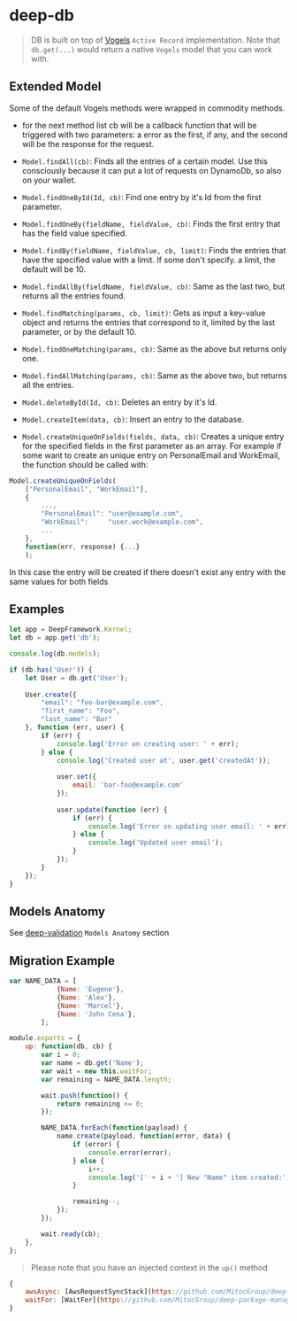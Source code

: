 deep-db
======

> DB is built on top of [Vogels](https://github.com/ryanfitz/vogels) `Active Record` implementation.
> Note that `db.get(...)` would return a native `Vogels` model that you can work with.

Extended Model
-------------------------
Some of the default Vogels methods were wrapped in commodity methods.

* for the next method list cb will be a callback function that will be triggered with two parameters: a error as the first, if any, and the second will be
the response for the request.

- `Model.findAll(cb)`: Finds all the entries of a certain model. Use this consciously because it can put a lot of requests on DynamoDb, so also on your wallet.

- `Model.findOneById(Id, cb)`: Find one entry by it's Id from the first parameter.

- `Model.findOneBy(fieldName, fieldValue, cb)`: Finds the first entry that has the field value specified.

- `Model.findBy(fieldName, fieldValue, cb, limit)`: Finds the entries that have the specified value with a limit. If some don't specify.
a limit, the default will be 10.

- `Model.findAllBy(fieldName, fieldValue, cb)`: Same as the last two, but returns all the entries found.

- `Model.findMatching(params, cb, limit)`: Gets as input a key-value object and returns the entries that correspond to it, limited by the last parameter, or 
by the default 10.

- `Model.findOneMatching(params, cb)`: Same as the above but returns only one.

- `Model.findAllMatching(params, cb)`: Same as the above two, but returns all the entries.

- `Model.deleteById(Id, cb)`:  Deletes an entry by it's Id.

- `Model.createItem(data, cb)`: Insert an entry to the database.

- `Model.createUniqueOnFields(fields, data, cb)`: Creates a unique entry for the specified fields in the first parameter as an array. For example if some want
to create an unique entry on PersonalEmail and WorkEmail, the function should be called with:
```javascript
Model.createUniqueOnFields(
    ["PersonalEmail", "WorkEmail"],
    {
        ...,
        "PersonalEmail": "user@example.com",
        "WorkEmail":     "user.work@example.com",
        ...
    },
    function(err, response) {...}
    );
```

In this case the entry will be created if there doesn't exist any entry with the same values for both fields

Examples
--------

```javascript
let app = DeepFramework.Kernel;
let db = app.get('db');

console.log(db.models);

if (db.has('User')) {
    let User = db.get('User');
    
    User.create({
        "email": "foo-bar@example.com",
        "first_name": "Foo",
        "last_name": "Bar"
    }, function (err, user) {
        if (err) {
            console.log('Error on creating user: ' + err);
        } else {
            console.log('Created user at', user.get('createdAt'));
    
            user.set({
                email: 'bar-foo@example.com'
            });
    
            user.update(function (err) {
                if (err) {
                    console.log('Error on updating user email: ' + err);
                } else {
                    console.log('Updated user email');
                }
            });
        }
    });
}
```



Models Anatomy
--------------

See [deep-validation](validation.md#models-anatomy) `Models Anatomy` section

Migration Example
----------------

```javascript
var NAME_DATA = [
			{Name: 'Eugene'},
			{Name: 'Alex'},
			{Name: 'Marcel'},
			{Name: 'John Cena'},
		];

module.exports = {
	up: function(db, cb) {
		var i = 0;
		var name = db.get('Name');
		var wait = new this.waitFor;
		var remaining = NAME_DATA.length;

		wait.push(function() {
			return remaining <= 0;
		});

		NAME_DATA.forEach(function(payload) {
			name.create(payload, function(error, data) {
				if (error) {
					console.error(error);
				} else {
					i++;
					console.log('[' + i + '] New "Name" item created:', payload.Name);
				}

				remaining--;
			});
		});

		wait.ready(cb);
	},
};
```

> Please note that you have an injected context in the `up()` method

```javascript
{
    awsAsync: [AwsRequestSyncStack](https://github.com/MitocGroup/deep-package-manager/blob/master/src/lib/Helpers/AwsRequestSyncStack.js),
    waitFor: [WaitFor](https://github.com/MitocGroup/deep-package-manager/blob/master/src/lib/Helpers/WaitFor.js),
}
```